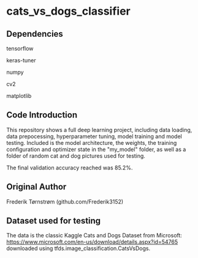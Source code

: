# cats_vs_dogs_classifier

## Dependencies
tensorflow

keras-tuner

numpy

cv2

matplotlib

## Code Introduction
This repository shows a full deep learning project, including data loading, data prepocessing, hyperparameter tuning, model training and 
model testing. Included is the model architecture, the weights, the training configuration and optimizer state in the "my_model" folder,
as well as a folder of random cat and dog pictures used for testing. 

The final validation accuracy reached was 85.2%.

## Original Author
Frederik Tørnstrøm (github.com/Frederik3152)

## Dataset used for testing
The data is the classic Kaggle Cats and Dogs Dataset from Microsoft: https://www.microsoft.com/en-us/download/details.aspx?id=54765 
downloaded using tfds.image_classification.CatsVsDogs.
